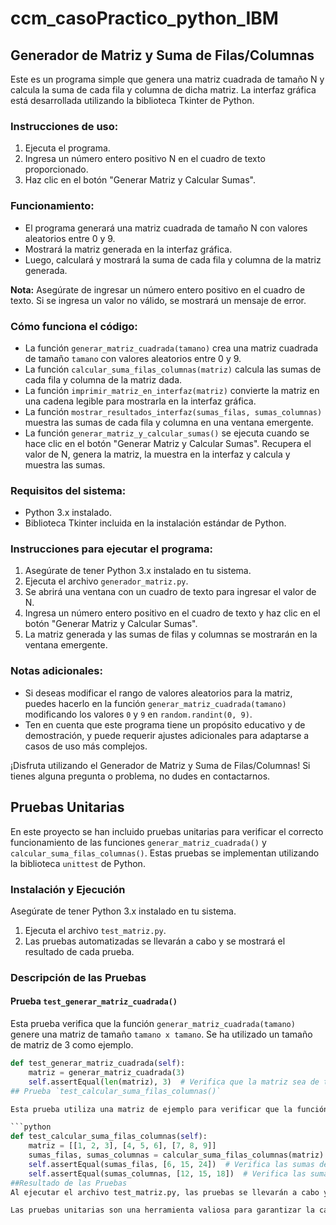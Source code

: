 # ccm_casoPractico_python_IBM

## Generador de Matriz y Suma de Filas/Columnas

Este es un programa simple que genera una matriz cuadrada de tamaño N y calcula la suma de cada fila y columna de dicha matriz. La interfaz gráfica está desarrollada utilizando la biblioteca Tkinter de Python.

### Instrucciones de uso:

1. Ejecuta el programa.
2. Ingresa un número entero positivo N en el cuadro de texto proporcionado.
3. Haz clic en el botón "Generar Matriz y Calcular Sumas".

### Funcionamiento:

- El programa generará una matriz cuadrada de tamaño N con valores aleatorios entre 0 y 9.
- Mostrará la matriz generada en la interfaz gráfica.
- Luego, calculará y mostrará la suma de cada fila y columna de la matriz generada.

**Nota:** Asegúrate de ingresar un número entero positivo en el cuadro de texto. Si se ingresa un valor no válido, se mostrará un mensaje de error.

### Cómo funciona el código:

- La función `generar_matriz_cuadrada(tamano)` crea una matriz cuadrada de tamaño `tamano` con valores aleatorios entre 0 y 9.
- La función `calcular_suma_filas_columnas(matriz)` calcula las sumas de cada fila y columna de la matriz dada.
- La función `imprimir_matriz_en_interfaz(matriz)` convierte la matriz en una cadena legible para mostrarla en la interfaz gráfica.
- La función `mostrar_resultados_interfaz(sumas_filas, sumas_columnas)` muestra las sumas de cada fila y columna en una ventana emergente.
- La función `generar_matriz_y_calcular_sumas()` se ejecuta cuando se hace clic en el botón "Generar Matriz y Calcular Sumas". Recupera el valor de N, genera la matriz, la muestra en la interfaz y calcula y muestra las sumas.

### Requisitos del sistema:

- Python 3.x instalado.
- Biblioteca Tkinter incluida en la instalación estándar de Python.

### Instrucciones para ejecutar el programa:

1. Asegúrate de tener Python 3.x instalado en tu sistema.
2. Ejecuta el archivo `generador_matriz.py`.
3. Se abrirá una ventana con un cuadro de texto para ingresar el valor de N.
4. Ingresa un número entero positivo en el cuadro de texto y haz clic en el botón "Generar Matriz y Calcular Sumas".
5. La matriz generada y las sumas de filas y columnas se mostrarán en la ventana emergente.

### Notas adicionales:

- Si deseas modificar el rango de valores aleatorios para la matriz, puedes hacerlo en la función `generar_matriz_cuadrada(tamano)` modificando los valores `0` y `9` en `random.randint(0, 9)`.
- Ten en cuenta que este programa tiene un propósito educativo y de demostración, y puede requerir ajustes adicionales para adaptarse a casos de uso más complejos.

¡Disfruta utilizando el Generador de Matriz y Suma de Filas/Columnas! Si tienes alguna pregunta o problema, no dudes en contactarnos.


## Pruebas Unitarias

En este proyecto se han incluido pruebas unitarias para verificar el correcto funcionamiento de las funciones `generar_matriz_cuadrada()` y `calcular_suma_filas_columnas()`. Estas pruebas se implementan utilizando la biblioteca `unittest` de Python.

### Instalación y Ejecución

Asegúrate de tener Python 3.x instalado en tu sistema.

1. Ejecuta el archivo `test_matriz.py`.
2. Las pruebas automatizadas se llevarán a cabo y se mostrará el resultado de cada prueba.

### Descripción de las Pruebas

#### Prueba `test_generar_matriz_cuadrada()`

Esta prueba verifica que la función `generar_matriz_cuadrada(tamano)` genere una matriz de tamaño `tamano x tamano`. Se ha utilizado un tamaño de matriz de 3 como ejemplo.

```python
def test_generar_matriz_cuadrada(self):
    matriz = generar_matriz_cuadrada(3)
    self.assertEqual(len(matriz), 3)  # Verifica que la matriz sea de tamaño 3x3
## Prueba `test_calcular_suma_filas_columnas()`

Esta prueba utiliza una matriz de ejemplo para verificar que la función `calcular_suma_filas_columnas(matriz)` calcule correctamente las sumas de las filas y columnas de la matriz dada.

```python
def test_calcular_suma_filas_columnas(self):
    matriz = [[1, 2, 3], [4, 5, 6], [7, 8, 9]]
    sumas_filas, sumas_columnas = calcular_suma_filas_columnas(matriz)
    self.assertEqual(sumas_filas, [6, 15, 24])  # Verifica las sumas de las filas
    self.assertEqual(sumas_columnas, [12, 15, 18])  # Verifica las sumas de las columnas
##Resultado de las Pruebas
Al ejecutar el archivo test_matriz.py, las pruebas se llevarán a cabo y se mostrará el resultado de cada una de ellas. Si todas las pruebas pasan sin errores, significa que las funciones generar_matriz_cuadrada() y calcular_suma_filas_columnas() están funcionando correctamente. En caso contrario, se mostrarán mensajes de error indicando qué pruebas han fallado y podrás identificar y corregir los problemas en el código.

Las pruebas unitarias son una herramienta valiosa para garantizar la calidad del código y facilitar el proceso de detección y corrección de errores.
